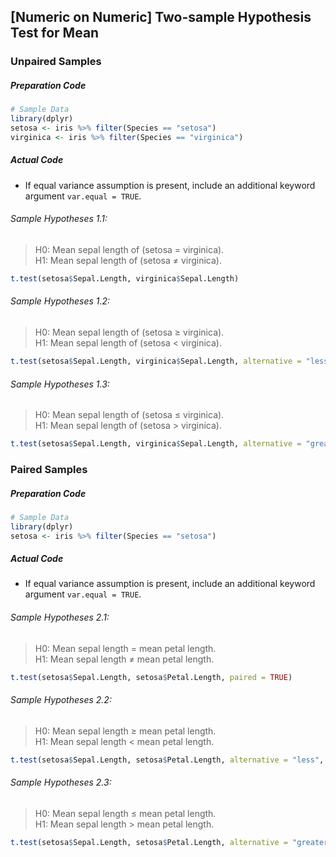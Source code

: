 ## \[Numeric on Numeric\] Two-sample Hypothesis Test for Mean
### Unpaired Samples
##### Preparation Code
```r
# Sample Data
library(dplyr)
setosa <- iris %>% filter(Species == "setosa")
virginica <- iris %>% filter(Species == "virginica")
```
##### Actual Code
- If equal variance assumption is present, include an additional keyword argument `var.equal = TRUE`.
###### Sample Hypotheses 1.1:
>H0: Mean sepal length of (setosa = virginica).</br>
>H1: Mean sepal length of (setosa ≠ virginica).
```r
t.test(setosa$Sepal.Length, virginica$Sepal.Length)
```
###### Sample Hypotheses 1.2:
>H0: Mean sepal length of (setosa ≥ virginica).</br>
>H1: Mean sepal length of (setosa < virginica).
```r
t.test(setosa$Sepal.Length, virginica$Sepal.Length, alternative = "less")
```
###### Sample Hypotheses 1.3:
>H0: Mean sepal length of (setosa ≤ virginica).</br>
>H1: Mean sepal length of (setosa > virginica).
```r
t.test(setosa$Sepal.Length, virginica$Sepal.Length, alternative = "greater")
```
### Paired Samples
##### Preparation Code
```r
# Sample Data
library(dplyr)
setosa <- iris %>% filter(Species == "setosa")
```
##### Actual Code
- If equal variance assumption is present, include an additional keyword argument `var.equal = TRUE`.
###### Sample Hypotheses 2.1:
>H0: Mean sepal length = mean petal length.</br>
>H1: Mean sepal length ≠ mean petal length.
```r
t.test(setosa$Sepal.Length, setosa$Petal.Length, paired = TRUE)
```
###### Sample Hypotheses 2.2:
>H0: Mean sepal length ≥ mean petal length.</br>
>H1: Mean sepal length < mean petal length.
```r
t.test(setosa$Sepal.Length, setosa$Petal.Length, alternative = "less", paired = TRUE)
```
###### Sample Hypotheses 2.3:
>H0: Mean sepal length ≤ mean petal length.</br>
>H1: Mean sepal length > mean petal length.
```r
t.test(setosa$Sepal.Length, setosa$Petal.Length, alternative = "greater", paired = TRUE)
```
